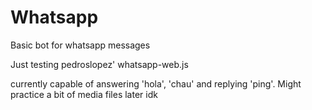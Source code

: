 # Whatsapp
Basic bot for whatsapp messages

Just testing pedroslopez' whatsapp-web.js

currently capable of answering 'hola', 'chau' and replying 'ping'.
Might practice a bit of media files later idk
